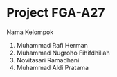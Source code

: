 # Project FGA-A27
Nama Kelompok
1. Muhammad Rafi Herman
2. Muhammad Nugroho Fihifdhillah
3. Novitasari Ramadhani
4. Muhammad Aldi Pratama
